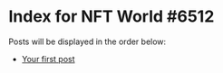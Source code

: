 # Index for NFT World #6512
Posts will be displayed in the order below:

- [Your first post](./001-first.md)

